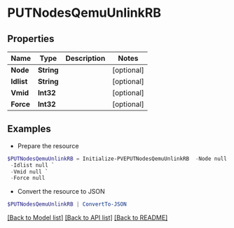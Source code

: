 # PUTNodesQemuUnlinkRB
## Properties

Name | Type | Description | Notes
------------ | ------------- | ------------- | -------------
**Node** | **String** |  | [optional] 
**Idlist** | **String** |  | [optional] 
**Vmid** | **Int32** |  | [optional] 
**Force** | **Int32** |  | [optional] 

## Examples

- Prepare the resource
```powershell
$PUTNodesQemuUnlinkRB = Initialize-PVEPUTNodesQemuUnlinkRB  -Node null `
 -Idlist null `
 -Vmid null `
 -Force null
```

- Convert the resource to JSON
```powershell
$PUTNodesQemuUnlinkRB | ConvertTo-JSON
```

[[Back to Model list]](../README.md#documentation-for-models) [[Back to API list]](../README.md#documentation-for-api-endpoints) [[Back to README]](../README.md)

